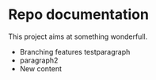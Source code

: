 # Repo documentation
This project aims at something wonderfull.
- Branching features testparagraph
- paragraph2
- New content
